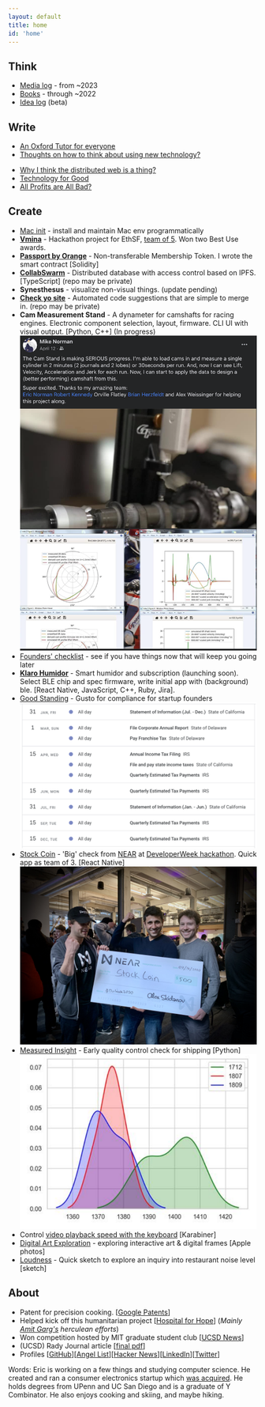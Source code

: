 ```yaml
---
layout: default
title: home
id: 'home'
---
```


## Think 
- [Media log](https://norman.softr.app/media) - from ~2023 
- [Books](https://www.goodreads.com/review/list/129122504-eric?shelf=read&sort=date_read&view=reviews) - through ~2022
- [Idea log](https://norman.softr.app/ideas) (beta)


## Write
- [An Oxford Tutor for everyone](https://enorm.notion.site/enorm/An-Oxford-Tutor-for-everyone-089f5c929b2849f1a77cdf0fae46c131)
- [Thoughts on how to think about using new technology?](/writings/new_tech.html)
<!-- - [[Draft] - Why contribute to a retirement account?](/writings/retirement.html) -->
<!-- - [[Draft] - About investments and trading](/writings/investing.html) -->
- [Why I think the distributed web is a thing?](/writings/dweb.html)
- [Technology for Good](writings/techmology.html)
- [All Profits are All Bad?](/writings/profit.html)


## Create
- [Mac init](https://github.com/lifekaizen/mac-init) - install and maintain Mac env programmatically
- [**Vmina**](https://ethglobal.com/showcase/vmina-9m938) - Hackathon project for EthSF, [team of 5](https://twitter.com/MinaProtocol/status/1589687918695976961/photo/1). Won two Best Use awards.
- [**Passport by Orange**](https://passport.orangedao.xyz/) - Non-transferable Membership Token. I wrote the smart contract [Solidity]
- [**CollabSwarm**](https://github.com/collabswarm/collabswarm) - Distributed database with access control based on IPFS. [TypeScript] \(repo may be private\)
- **Synesthesus** - visualize non-visual things. (update pending)
- [**Check yo site**](https://github.com/lifekaizen/check-yo-site) - Automated code suggestions that are simple to merge in. (repo may be private)
- **Cam Measurement Stand** - A dynameter for camshafts for racing engines. Electronic component selection, layout, firmware. CLI UI with visual output. [Python, C++] (In progress)
  ![cam stand and graphs](/assets/img/index/cam_stand.png 'Output graphs.')
- [Founders' checklist](https://github.com/lifekaizen/founders-checklist) - see if you have things now that will keep you going later
- [**Klaro Humidor**](/creations/humidor-app.html) - Smart humidor and subscription (launching soon). Select BLE chip and spec firmware, write initial app with (background) ble. [React Native, JavaScript, C++, Ruby, Jira].
- [Good Standing](https://goodstanding.guide/) - Gusto for compliance for startup founders
  ![view of calendar](/assets/img/index/good_standing_cal.png 'Early version of the compliance calendar.')
- [Stock Coin](https://youtu.be/heBzIqgqkvA) - 'Big' check from [NEAR](https://nearprotocol.com/) at [DeveloperWeek hackathon](https://www.developerweek.com/events/hackathon/). Quick app as team of 3. [React Native]
  ![award ceremony](/assets/img/index/stockcoin_check.jpeg 'Presented with a giant for $500 check by Near.')
- [Measured Insight](/assets/measured_insight.pdf) - Early quality control check for shipping [Python]
  ![frequency distribution](/assets/img/index/mi_freq_dist.png 'Frequency distribution shows clear separation of good and bad items.')
- Control [video playback speed with the keyboard](/creations/video-speed-control.html) [Karabiner]
- [Digital Art Exploration](/creations/digital-art.html) - exploring interactive art & digital frames [Apple photos]
- [Loudness](/creations/loudness.html) - Quick sketch to explore an inquiry into restaurant noise level [sketch]


## About
- Patent for precision cooking. [[Google Patents][2]]
- Helped kick off this humanitarian project [[Hospital for Hope][3]] (_Mainly [Amit Garg's][4] herculean efforts_)
- Won competition hosted by MIT graduate student club [[UCSD News][1]]
- (UCSD) Rady Journal article [[final pdf][6]]
- Profiles [[GitHub](https://github.com/enorms)][[Angel List](https://angel.co/ericnorman)][[Hacker News](https://news.ycombinator.com/user?id=lifekaizen)][[LinkedIn](https://www.linkedin.com/in/enorm/)][[Twitter](https://twitter.com/enxeth)]

Words: Eric is working on a few things and studying computer science. He created and ran a consumer electronics startup which [was acquired][5]. He holds degrees from UPenn and UC San Diego and is a graduate of Y Combinator. He also enjoys cooking and skiing, and maybe hiking.

[1]: https://ucsdnews.ucsd.edu/feature/rady_school_of_management_students_win_operations_simulation_competition
[2]: https://patents.google.com/patent/US10368395B1/en?oq=US10368395B1
[3]: https://www.hospitalforhope.org/team
[4]: https://www.linkedin.com/in/amgarg
[5]: https://desora.co/
[6]: /assets/publish.pdf
